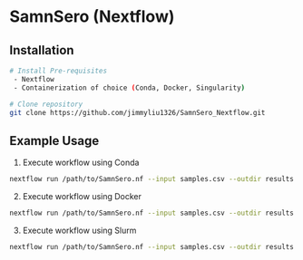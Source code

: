 # SamnSero (Nextflow)

## Installation
```bash
# Install Pre-requisites
 - Nextflow
 - Containerization of choice (Conda, Docker, Singularity) 

# Clone repository
git clone https://github.com/jimmyliu1326/SamnSero_Nextflow.git
```
## Example Usage
1. Execute workflow using Conda
```bash
nextflow run /path/to/SamnSero.nf --input samples.csv --outdir results -profile conda
```

2. Execute workflow using Docker
```bash
nextflow run /path/to/SamnSero.nf --input samples.csv --outdir results -profile docker
```

3. Execute workflow using Slurm
```bash
nextflow run /path/to/SamnSero.nf --input samples.csv --outdir results -profile slurm
```